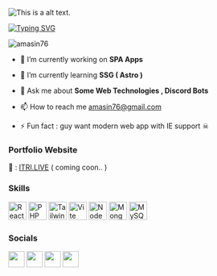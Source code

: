 ![This is a alt text.](https://i.imgur.com/6Ca9hTR.png "This is a sample image.")

[![Typing SVG](https://readme-typing-svg.demolab.com?font=Fira+Code&pause=1000&width=435&lines=I'm+ITRI+M'BARKI;A+Passionate+Back-End+Developer)](https://git.io/typing-svg)

<p align="left"> <img src="https://komarev.com/ghpvc/?username=amasin76&label=Profile%20views&color=0e75b6&style=flat" alt="amasin76" /> </p>

- 🔭 I’m currently working on **SPA Apps**

- 🌱 I’m currently learning **SSG ( Astro )**

- 💬 Ask me about **Some Web Technologies , Discord Bots**

- 📫 How to reach me [amasin76@gmail.com](mailto:amasin76@gmail.com)

- ⚡ Fun fact : guy want modern web app with IE support ☠

### Portfolio Website

🔗 : [ITRI.LIVE](https://itri.live) ( coming coon.. )

### Skills

<p align="left">
<a href="https://reactjs.org/" target="_blank" rel="noreferrer"><img src="https://raw.githubusercontent.com/danielcranney/readme-generator/main/public/icons/skills/react-colored.svg" width="36" height="36" alt="React" /></a>
<a href="https://www.php.net/" target="_blank" rel="noreferrer"><img src="https://upload.wikimedia.org/wikipedia/commons/9/9a/Laravel.svg" 
width="36" height="36" alt="PHP" /></a>
<a href="https://tailwindcss.com/" target="_blank" rel="noreferrer"><img src="https://raw.githubusercontent.com/danielcranney/readme-generator/main/public/icons/skills/tailwindcss-colored.svg" width="36" height="36" alt="TailwindCSS" /></a>
<a href="https://vitejs.dev/" target="_blank" rel="noreferrer"><img src="https://raw.githubusercontent.com/danielcranney/readme-generator/main/public/icons/skills/vite-colored.svg" width="36" height="36" alt="Vite" /></a>
<a href="https://nodejs.org/en/" target="_blank" rel="noreferrer"><img src="https://raw.githubusercontent.com/danielcranney/readme-generator/main/public/icons/skills/nodejs-colored.svg" width="36" height="36" alt="NodeJS" /></a>
<a href="https://www.mongodb.com/" target="_blank" rel="noreferrer"><img src="https://raw.githubusercontent.com/danielcranney/readme-generator/main/public/icons/skills/mongodb-colored.svg" width="36" height="36" alt="MongoDB" /></a>
<a href="https://www.mysql.com/" target="_blank" rel="noreferrer"><img src="https://raw.githubusercontent.com/danielcranney/readme-generator/main/public/icons/skills/mysql-colored.svg" width="36" height="36" alt="MySQL" /></a>
</p>

### Socials

<p align="left"> 
<a href="https://discord.com/users/484524591696576523" target="_blank" rel="noreferrer"><img src="https://raw.githubusercontent.com/danielcranney/readme-generator/main/public/icons/socials/discord.svg" width="32" height="32" /></a> 
<a href="https://www.linkedin.com/in/itri-m-barki-038704232/" target="_blank" rel="noreferrer"><img src="https://raw.githubusercontent.com/danielcranney/readme-generator/main/public/icons/socials/linkedin.svg" width="32" height="32" /></a> 
<a href="https://www.twitter.com/amasin76" target="_blank" rel="noreferrer"><img src="https://raw.githubusercontent.com/danielcranney/readme-generator/main/public/icons/socials/twitter.svg" width="32" height="32" /></a>
<a href="mailto:amasin76@gmail.com" target="_blank" rel="noreferrer"><img src="https://upload.wikimedia.org/wikipedia/commons/7/7e/Gmail_icon_%282020%29.svg" width="32" height="32" /></a></p>

